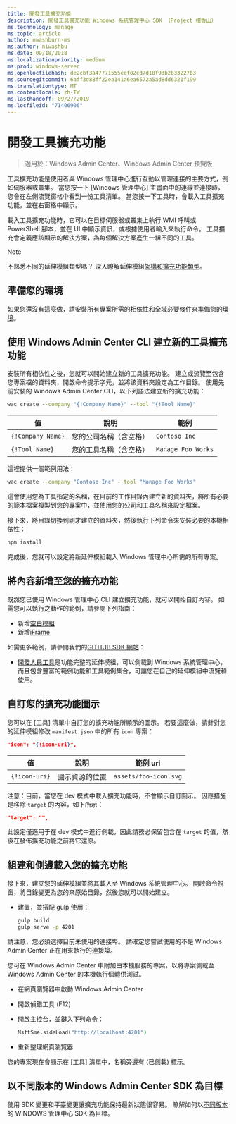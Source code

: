 ```yaml
---
title: 開發工具擴充功能
description: 開發工具擴充功能 Windows 系統管理中心 SDK （Project 檀香山）
ms.technology: manage
ms.topic: article
author: nwashburn-ms
ms.author: niwashbu
ms.date: 09/18/2018
ms.localizationpriority: medium
ms.prod: windows-server
ms.openlocfilehash: de2cbf3a47771555eef02cd7d18f93b2b33227b3
ms.sourcegitcommit: 6aff3d88ff22ea141a6ea6572a5ad8dd6321f199
ms.translationtype: MT
ms.contentlocale: zh-TW
ms.lasthandoff: 09/27/2019
ms.locfileid: "71406906"
---
```

# <a name="develop-a-tool-extension"></a>開發工具擴充功能

>適用於：Windows Admin Center、Windows Admin Center 預覽版

工具擴充功能是使用者與 Windows 管理中心進行互動以管理連接的主要方式，例如伺服器或叢集。 當您按一下 [Windows 管理中心] 主畫面中的連線並連接時，您會在左側流覽窗格中看到一份工具清單。 當您按一下工具時，會載入工具擴充功能，並在右窗格中顯示。

載入工具擴充功能時，它可以在目標伺服器或叢集上執行 WMI 呼叫或 PowerShell 腳本，並在 UI 中顯示資訊，或根據使用者輸入來執行命令。 工具擴充會定義應該顯示的解決方案，為每個解決方案產生一組不同的工具。

> [!NOTE]
> 不熟悉不同的延伸模組類型嗎？ 深入瞭解延伸模組[架構和擴充功能類型](understand-extensions.md)。

## <a name="prepare-your-environment"></a>準備您的環境

如果您還沒有這麼做，請安裝所有專案所需的相依性和全域必要條件來[準備您的環境](prepare-development-environment.md)。

## <a name="create-a-new-tool-extension-with-the-windows-admin-center-cli"></a>使用 Windows Admin Center CLI 建立新的工具擴充功能 ##

安裝所有相依性之後，您就可以開始建立新的工具擴充功能。  建立或流覽至包含您專案檔的資料夾，開啟命令提示字元，並將該資料夾設定為工作目錄。  使用先前安裝的 Windows Admin Center CLI，以下列語法建立新的擴充功能：

``` cmd
wac create --company "{!Company Name}" --tool "{!Tool Name}"
```

| 值 | 說明 | 範例 |
| ----- | ----------- | ------- |
| ```{!Company Name}``` | 您的公司名稱（含空格） | ```Contoso Inc``` |
| ```{!Tool Name}``` | 您的工具名稱（含空格） | ```Manage Foo Works``` |

這裡提供一個範例用法：

``` cmd
wac create --company "Contoso Inc" --tool "Manage Foo Works"
```

這會使用您為工具指定的名稱，在目前的工作目錄內建立新的資料夾，將所有必要的範本檔案複製到您的專案中，並使用您的公司和工具名稱來設定檔案。  

接下來，將目錄切換到剛才建立的資料夾，然後執行下列命令來安裝必要的本機相依性：

``` cmd
npm install
```

完成後，您就可以設定將新延伸模組載入 Windows 管理中心所需的所有專案。 

## <a name="add-content-to-your-extension"></a>將內容新增至您的擴充功能

既然您已使用 Windows 管理中心 CLI 建立擴充功能，就可以開始自訂內容。  如需您可以執行之動作的範例，請參閱下列指南：

- 新增[空白模組](guides/add-module.md)
- 新增[iFrame](guides/add-iframe.md)
 
如需更多範例，請參閱我們的[GITHUB SDK 網站](https://aka.ms/wacsdk)：
-  [開發人員工具](https://github.com/Microsoft/windows-admin-center-sdk/tree/master/windows-admin-center-developer-tools)是功能完整的延伸模組，可以側載到 Windows 系統管理中心，而且包含豐富的範例功能和工具範例集合，可讓您在自己的延伸模組中流覽和使用。

## <a name="customize-your-extensions-icon"></a>自訂您的擴充功能圖示

您可以在 [工具] 清單中自訂您的擴充功能所顯示的圖示。  若要這麼做，請針對您的延伸模組修改 ```manifest.json``` 中的所有 ```icon``` 專案：

``` json
"icon": "{!icon-uri}",
```

| 值 | 說明 | 範例 uri |
| ----- | ----------- | ------- |
| ```{!icon-uri}``` | 圖示資源的位置 | ```assets/foo-icon.svg``` |

注意：目前，當您在 dev 模式中載入擴充功能時，不會顯示自訂圖示。  因應措施是移除 ```target``` 的內容，如下所示：

``` json
"target": "",
```

此設定僅適用于在 dev 模式中進行側載，因此請務必保留包含在 ```target``` 的值，然後在發佈擴充功能之前將它還原。

## <a name="build-and-side-load-your-extension"></a>組建和側邊載入您的擴充功能

接下來，建立您的延伸模組並將其載入至 Windows 系統管理中心。  開啟命令視窗，將目錄變更為您的來原始目錄，然後您就可以開始建立。

* 建置，並搭配 gulp 使用：

    ``` cmd
    gulp build
    gulp serve -p 4201
    ```

請注意，您必須選擇目前未使用的連接埠。 請確定您嘗試使用的不是 Windows Admin Center 正在用來執行的連接埠。

您可在 Windows Admin Center 中附加由本機服務的專案，以將專案側載至 Windows Admin Center 的本機執行個體供測試。

* 在網頁瀏覽器中啟動 Windows Admin Center
* 開啟偵錯工具 (F12)
* 開啟主控台，並鍵入下列命令：

    ``` cmd
    MsftSme.sideLoad("http://localhost:4201")
    ```

*   重新整理網頁瀏覽器

您的專案現在會顯示在 [工具] 清單中，名稱旁邊有 (已側載) 標示。

## <a name="target-a-different-version-of-the-windows-admin-center-sdk"></a>以不同版本的 Windows Admin Center SDK 為目標

使用 SDK 變更和平臺變更讓擴充功能保持最新狀態很容易。  瞭解如何以[不同版本](target-sdk-version.md)的 WINDOWS 管理中心 SDK 為目標。